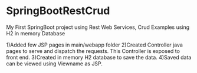 # SpringBootRestCrud
My First SpringBoot project using Rest Web Services, Crud Examples using H2 in memory Database

1)Added few JSP pages in main/webapp folder
2)Created Controller java pages to serve and dispatch the requests. This Controller is exposed to front end.
3)Created in memory H2 database to save the data.
4)Saved data can be viewed using Viewname as JSP.
